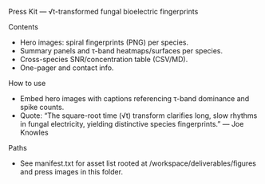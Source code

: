 Press Kit — √t-transformed fungal bioelectric fingerprints

Contents
- Hero images: spiral fingerprints (PNG) per species.
- Summary panels and τ-band heatmaps/surfaces per species.
- Cross-species SNR/concentration table (CSV/MD).
- One-pager and contact info.

How to use
- Embed hero images with captions referencing τ-band dominance and spike counts.
- Quote: “The square-root time (√t) transform clarifies long, slow rhythms in fungal electricity, yielding distinctive species fingerprints.” — Joe Knowles

Paths
- See manifest.txt for asset list rooted at /workspace/deliverables/figures and press images in this folder.
